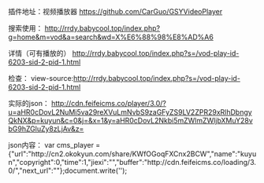 插件地址：视频播放器
https://github.com/CarGuo/GSYVideoPlayer

搜索使用：
http://rrdy.babycool.top/index.php?g=home&m=vod&a=search&wd=X%E6%88%98%E8%AD%A6

详情（可有播放的）
http://rrdy.babycool.top/index.php?s=/vod-play-id-6203-sid-2-pid-1.html

检查：
view-source:http://rrdy.babycool.top/index.php?s=/vod-play-id-6203-sid-2-pid-1.html

实际的json：
http://cdn.feifeicms.co/player/3.0/?u=aHR0cDovL2NuMi5va29reXVuLmNvbS9zaGFyZS9LV2ZPR29xRlhDbngyQkNX&p=kuyun&c=0&j=&x=1&y=aHR0cDovL2Nkbi5mZWlmZWljbXMuY28vbG9hZGluZy8zLjAv&z=

json内容：
var cms_player = {"url":"http:\/\/cn2.okokyun.com\/share\/KWfOGoqFXCnx2BCW","name":"kuyun","copyright":0,"time":1,"jiexi":"","buffer":"http:\/\/cdn.feifeicms.co\/loading\/3.0\/","next_url":""};document.write('');